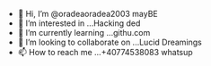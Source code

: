 - 👋 Hi, I’m @oradeaoradea2003 mayBE
- 👀 I’m interested in ...Hacking ded
- 🌱 I’m currently learning ...githu.com
- 💞️ I’m looking to collaborate on ...Lucid Dreamings
- 📫 How to reach me ...+40774538083  whatsup

<!---
oradeaoradea2003/oradeaoradea2003 is a ✨ special ✨ repository because its `README.md` (this file) appears on your GitHub profile.
You can click the Preview link to take a look at your changes.
--->
